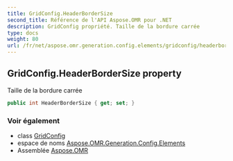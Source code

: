 ```yaml
---
title: GridConfig.HeaderBorderSize
second_title: Référence de l'API Aspose.OMR pour .NET
description: GridConfig propriété. Taille de la bordure carrée
type: docs
weight: 80
url: /fr/net/aspose.omr.generation.config.elements/gridconfig/headerbordersize/
---
```

## GridConfig.HeaderBorderSize property

Taille de la bordure carrée

```csharp
public int HeaderBorderSize { get; set; }
```

### Voir également

* class [GridConfig](../)
* espace de noms [Aspose.OMR.Generation.Config.Elements](../../gridconfig/)
* Assemblée [Aspose.OMR](../../../)


